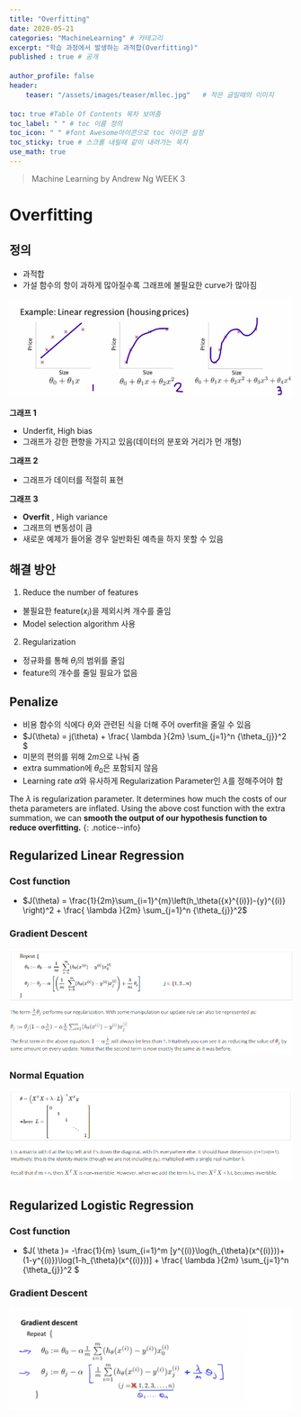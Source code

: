 ```yaml
---
title: "Overfitting"
date: 2020-05-21
categories: "MachineLearning" # 카테고리
excerpt: "학습 과정에서 발생하는 과적합(Overfitting)"
published : true # 공개

author_profile: false
header:
    teaser: "/assets/images/teaser/mllec.jpg"   # 작은 글일때의 이미지

toc: true #Table Of Contents 목차 보여줌
toc_label: " " # toc 이름 정의
toc_icon: " " #font Awesome아이콘으로 toc 아이콘 설정
toc_sticky: true # 스크롤 내릴때 같이 내려가는 목차
use_math: true
---
```


> Machine Learning by Andrew Ng WEEK 3

# Overfitting

## 정의

- 과적합
- 가설 함수의 항이 과하게 많아질수록 그래프에 불필요한 curve가 많아짐

![of](/assets/posts/ml/overfit01.jpg)

**그래프 1**
  - Underfit, High bias
  - 그래프가 강한 편향을 가지고 있음(데이터의 분포와 거리가 먼 개형)

**그래프 2**
  - 그래프가 데이터를 적절히 표현

**그래프 3**
  - **Overfit** , High variance
  - 그래프의 변동성이 큼
  - 새로운 예제가 들어올 경우 일반화된 예측을 하지 못할 수 있음


## 해결 방안

1. Reduce the number of features

- 불필요한 feature($x_{i}$)을 제외시켜 개수를 줄임
- Model selection algorithm 사용

2. Regularization

- 정규화를 통해 $\theta_{i}$의 범위를 줄임
- feature의 개수를 줄일 필요가 없음


## Penalize

- 비용 함수의 식에다 $\theta_{i}$와 관련된 식을 더해 주어 overfit을 줄일 수 있음
- $J(\theta) = j(\theta) + \frac{ \lambda }{2m} \sum_{j=1}^n {\theta_{j}}^2 $
- 미분의 편의를 위해 $2m$으로 나눠 줌
- extra summation에 $\theta_{0}$은 포함되지 않음
- Learning rate $\alpha$와 유사하게 Regularization Parameter인 $\lambda$를 정해주어야 함


The $\lambda$ is regularization parameter. It determines how much the costs of our theta parameters are inflated. Using the above cost function with the extra summation, we can **smooth the output of our hypothesis function to reduce overfitting.**
{: .notice--info}


## Regularized Linear Regression

### Cost function

- $J(\theta) = \frac{1}{2m}\sum_{i=1}^{m}\left(h_\theta({x}^{(i)})-{y}^{(i)} \right)^2 + \frac{ \lambda }{2m} \sum_{j=1}^n {\theta_{j}}^2$

### Gradient Descent

![](/assets/posts/ml/ed140536.png)

### Normal Equation

![](/assets/posts/ml/05cdd2a2.png)


## Regularized Logistic Regression

### Cost function

- $J( \theta )= -\frac{1}{m}  \sum_{i=1}^m [y^{(i)}\log(h_{\theta}(x^{(i)}))+(1-y^{(i)})\log(1-h_{\theta}(x^{(i)}))]  + \frac{ \lambda }{2m} \sum_{j=1}^n {\theta_{j}}^2 $

### Gradient Descent

![](/assets/posts/ml/dbb8100c.png)
